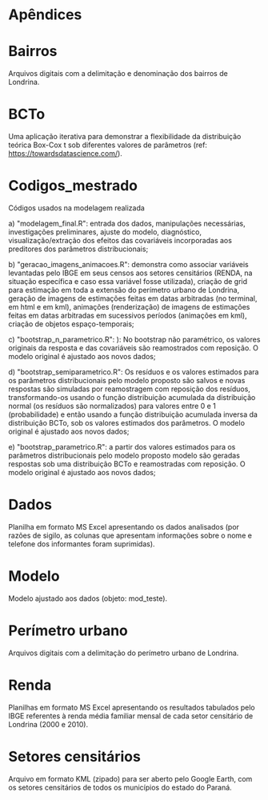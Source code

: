 # Apêndices


# Bairros

Arquivos digitais com a delimitação e denominação dos bairros de Londrina.


# BCTo

Uma aplicação iterativa para demonstrar a flexibilidade da distribuição teórica Box-Cox t sob diferentes valores de parâmetros (ref: https://towardsdatascience.com/).


# Codigos_mestrado
Códigos usados na modelagem realizada 

a) "modelagem_final.R": entrada dos dados, manipulações necessárias, investigações preliminares, ajuste do modelo, diagnóstico, visualização/extração dos efeitos das covariáveis incorporadas aos preditores dos parâmetros distribucionais; 

b) "geracao_imagens_animacoes.R": demonstra como associar variáveis levantadas pelo IBGE em seus censos aos setores censitários (RENDA, na situação específica e caso essa variável fosse utilizada), criação de grid para estimação em toda a extensão do perímetro urbano de Londrina, geração de imagens de estimações feitas em datas arbitradas (no terminal, em html e em kml), animações (renderização) de imagens de estimações  feitas em datas arbitradas em sucessivos períodos (animações em kml), criação de objetos espaço-temporais;

c) "bootstrap_n_parametrico.R": ): No bootstrap não paramétrico, os valores originais da resposta e das covariáveis são reamostrados com reposição. O modelo original
é ajustado aos novos dados;

d) "bootstrap_semiparametrico.R": Os resíduos e os valores estimados para os parâmetros distribucionais pelo modelo proposto são salvos e novas respostas são simuladas por reamostragem com reposição dos resíduos, transformando-os usando o função distribuição acumulada da distribuição normal (os resíduos são normalizados) para valores entre 0 e 1 (probabilidade) e então usando a função distribuição acumulada inversa da distribuição BCTo, sob os valores estimados dos parâmetros. O modelo original é ajustado aos novos dados;

e) "bootstrap_parametrico.R": a partir dos valores estimados para os parâmetros distribucionais pelo modelo proposto modelo são geradas respostas sob uma distribuição BCTo e reamostradas com reposição. O modelo original é ajustado aos novos dados; 


# Dados

Planilha em formato MS Excel apresentando os dados analisados (por razões de sigilo, as colunas que apresentam informações sobre o nome e telefone dos informantes foram suprimidas). 

# Modelo

Modelo ajustado aos dados (objeto: mod_teste).

# Perímetro urbano

Arquivos digitais com a delimitação do perímetro urbano de Londrina.


# Renda

Planilhas em formato MS Excel apresentando os resultados tabulados pelo IBGE referentes à renda média familiar mensal de cada setor censitário de Londrina (2000 e 2010).


# Setores censitários

Arquivo em formato KML (zipado) para ser aberto pelo Google Earth, com os setores censitários de todos os municípios do estado do Paraná.
